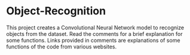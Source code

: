 # Object-Recognition
This project creates a Convolutional Neural Network model to recognize objects from the dataset.
Read the comments for a brief explanation for some functions.
Links provided in comments are explanations of some functions of the code from various websites.

